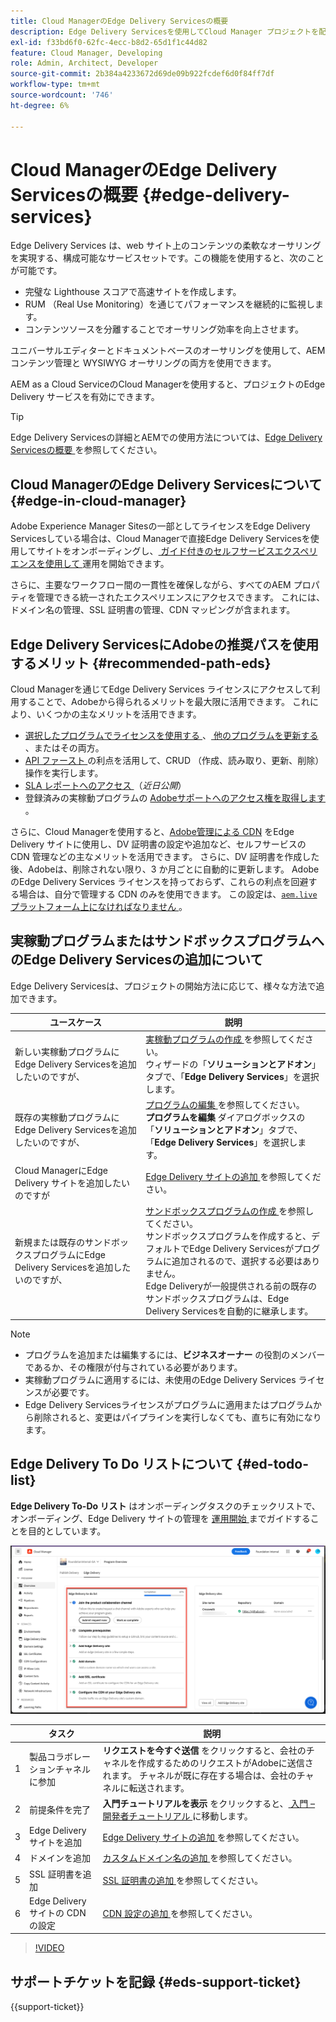 ```yaml
---
title: Cloud ManagerのEdge Delivery Servicesの概要
description: Edge Delivery Servicesを使用してCloud Manager プロジェクトを配信する方法を説明します。
exl-id: f33bd6f0-62fc-4ecc-b8d2-65d1f1c44d82
feature: Cloud Manager, Developing
role: Admin, Architect, Developer
source-git-commit: 2b384a4233672d69de09b922fcdef6d0f84ff7df
workflow-type: tm+mt
source-wordcount: '746'
ht-degree: 6%

---
```



# Cloud ManagerのEdge Delivery Servicesの概要 {#edge-delivery-services}

Edge Delivery Services は、web サイト上のコンテンツの柔軟なオーサリングを実現する、構成可能なサービスセットです。この機能を使用すると、次のことが可能です。

* 完璧な Lighthouse スコアで高速サイトを作成します。
* RUM （Real Use Monitoring）を通じてパフォーマンスを継続的に監視します。
* コンテンツソースを分離することでオーサリング効率を向上させます。

ユニバーサルエディターとドキュメントベースのオーサリングを使用して、AEM コンテンツ管理と WYSIWYG オーサリングの両方を使用できます。

AEM as a Cloud ServiceのCloud Managerを使用すると、プロジェクトのEdge Delivery サービスを有効にできます。

>[!TIP]
>
>Edge Delivery Servicesの詳細とAEMでの使用方法については、[Edge Delivery Servicesの概要 ](/help/edge/overview.md) を参照してください。

## Cloud ManagerのEdge Delivery Servicesについて {#edge-in-cloud-manager}

Adobe Experience Manager Sitesの一部としてライセンスをEdge Delivery Servicesしている場合は、Cloud Managerで直接Edge Delivery Servicesを使用してサイトをオンボーディングし、[ ガイド付きのセルフサービスエクスペリエンスを使用して ](/help/implementing/cloud-manager/managing-code/private-repositories.md) 運用を開始できます。

さらに、主要なワークフロー間の一貫性を確保しながら、すべてのAEM プロパティを管理できる統一されたエクスペリエンスにアクセスできます。 これには、ドメイン名の管理、SSL 証明書の管理、CDN マッピングが含まれます。

## Edge Delivery ServicesにAdobeの推奨パスを使用するメリット {#recommended-path-eds}

Cloud Managerを通じてEdge Delivery Services ライセンスにアクセスして利用することで、Adobeから得られるメリットを最大限に活用できます。 これにより、いくつかの主なメリットを活用できます。

* [ 選択したプログラムでライセンスを使用する ](/help/implementing/cloud-manager/edge-delivery/add-edge-delivery-site.md)、[ 他のプログラムを更新する ](/help/implementing/cloud-manager/edge-delivery/manage-edge-delivery-sites.md)、またはその両方。
* [API ファースト ](https://developer.adobe.com/experience-cloud/experience-manager-apis/) の利点を活用して、CRUD （作成、読み取り、更新、削除）操作を実行します。
* [SLA レポートへのアクセス ](/help/implementing/cloud-manager/sla-reporting.md) （*近日公開*）
* 登録済みの実稼動プログラムの [Adobeサポートへのアクセス権を取得します ](/help/edge/overview.md#support-ticket)。

さらに、Cloud Managerを使用すると、[Adobe管理による CDN](/help/implementing/dispatcher/cdn.md#aem-managed-cdn) をEdge Delivery サイトに使用し、DV 証明書の設定や追加など、セルフサービスの CDN 管理などの主なメリットを活用できます。 さらに、DV 証明書を作成した後、Adobeは、削除されない限り、3 か月ごとに自動的に更新します。 AdobeのEdge Delivery Services ライセンスを持っておらず、これらの利点を回避する場合は、自分で管理する CDN のみを使用できます。 この設定は、[`aem.live` プラットフォーム上になければなりません ](https://www.aem.live/docs/go-live-checklist#cdn-configuration)。

## 実稼動プログラムまたはサンドボックスプログラムへのEdge Delivery Servicesの追加について

Edge Delivery Servicesは、プロジェクトの開始方法に応じて、様々な方法で追加できます。

| ユースケース | 説明 |
| --- | --- |
| 新しい実稼動プログラムにEdge Delivery Servicesを追加したいのですが、 | [ 実稼動プログラムの作成 ](/help/implementing/cloud-manager/getting-access-to-aem-in-cloud/creating-production-programs.md) を参照してください。<br> ウィザードの「**ソリューションとアドオン**」タブで、「**Edge Delivery Services**」を選択します。 |
| 既存の実稼動プログラムにEdge Delivery Servicesを追加したいのですが、 | [ プログラムの編集 ](/help/implementing/cloud-manager/getting-access-to-aem-in-cloud/editing-programs.md) を参照してください。<br>**プログラムを編集** ダイアログボックスの「**ソリューションとアドオン**」タブで、「**Edge Delivery Services**」を選択します。 |
| Cloud ManagerにEdge Delivery サイトを追加したいのですが | [Edge Delivery サイトの追加 ](/help/implementing/cloud-manager/edge-delivery/add-edge-delivery-site.md) を参照してください。 |
| 新規または既存のサンドボックスプログラムにEdge Delivery Servicesを追加したいのですが、 | [ サンドボックスプログラムの作成 ](/help/implementing/cloud-manager/getting-access-to-aem-in-cloud/creating-sandbox-programs.md) を参照してください。<br> サンドボックスプログラムを作成すると、デフォルトでEdge Delivery Servicesがプログラムに追加されるので、選択する必要はありません。<br>Edge Deliveryが一般提供される前の既存のサンドボックスプログラムは、Edge Delivery Servicesを自動的に継承します。 |

>[!NOTE]
>
>* プログラムを追加または編集するには、**ビジネスオーナー** の役割のメンバーであるか、その権限が付与されている必要があります。
>* 実稼動プログラムに適用するには、未使用のEdge Delivery Services ライセンスが必要です。
>* Edge Delivery Servicesライセンスがプログラムに適用またはプログラムから削除されると、変更はパイプラインを実行しなくても、直ちに有効になります。


## Edge Delivery To Do リストについて {#ed-todo-list}

<!-- &#x2460; for "1" inside circle -->

**Edge Delivery To-Do リスト** はオンボーディングタスクのチェックリストで、オンボーディング、Edge Delivery サイトの管理を [ 運用開始 ](/help/journey-onboarding/go-live-checklist.md) までガイドすることを目的としています。

![Edge Delivery サイトの To Do リスト ](/help/implementing/cloud-manager/assets/cm-eds-todo-list.png)

|   | タスク | 説明 |
| --- | --- | --- |
| 1 | 製品コラボレーションチャネルに参加 | **リクエストを今すぐ送信** をクリックすると、会社のチャネルを作成するためのリクエストがAdobeに送信されます。 チャネルが既に存在する場合は、会社のチャネルに転送されます。 |
| 2 | 前提条件を完了 | **入門チュートリアルを表示** をクリックすると、[ 入門 – 開発者チュートリアル ](https://www.aem.live/developer/tutorial) に移動します。 |
| 3 | Edge Delivery サイトを追加 | [Edge Delivery サイトの追加 ](#eds-add-site) を参照してください。 |
| 4 | ドメインを追加 | [ カスタムドメイン名の追加 ](/help/implementing/cloud-manager/custom-domain-names/add-custom-domain-name.md) を参照してください。 |
| 5 | SSL 証明書を追加 | [SSL 証明書の追加 ](/help/implementing/cloud-manager/managing-ssl-certifications/add-ssl-certificate.md) を参照してください。 |
| 6 | Edge Delivery サイトの CDN の設定 | [CDN 設定の追加 ](#add-cdn) を参照してください。 |

>[!VIDEO](https://video.tv.adobe.com/v/3428020?learn=on)

## サポートチケットを記録 {#eds-support-ticket}

{{support-ticket}}



